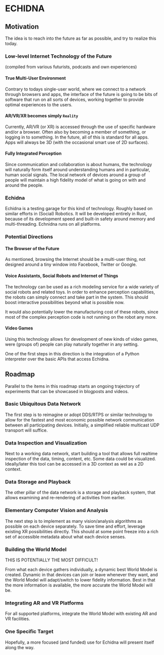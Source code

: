 # ECHIDNA

## Motivation

The idea is to reach into the future as far as possible, and try to realize this today.

### Low-level Internet Technology of the Future

(compiled from various futurists, podcasts and own experiences)

#### True Multi-User Environment

Contrary to todays single-user world, where we connect to a network through browsers and apps, the interface of the future is going to be bits of software that run on all sorts of devices, working together to provide optimal experiences to the users.

#### AR/VR/XR becomes simply `Reality`

Currently, AR/VR (or XR) is accessed through the use of specific hardware and/or a browser. Often
also by becoming a member of something, or logging in to something. In the future, all of this is
standard for all apps. Apps will always be 3D (with the occasional smart use of 2D surfaces).

#### Fully Integrated Perception

Since communication and collaboration is about humans, the technology will naturally form itself around understanding humans and in particular, human social signals. The local network of devices around a group of people will maintain a high fidelity model of what is going on with and around
the people.

### Echidna

Echidna is a testing garage for this kind of technology. Roughly based on similar efforts in (Social) Robotics. It will be developed entirely in Rust, because of its development speed and built-in safety around memory and multi-threading. Echnidna runs on all platforms.

### Potential Directions

#### The Browser of the Future

As mentioned, browsing the Internet should be a multi-user thing, not designed around a tiny window into Facebook, Twitter or Google.

#### Voice Assistants, Social Robots and Internet of Things

The technology can be used as a rich modeling service for a wide variety of social robots and related toys. In order to enhance perception capabilities, the robots can simply connect and take part in the system. This should boost interactive possibilities beyond what is possible now.

It would also potentially lower the manufacturing cost of these robots, since most of the complex perception code is not running on the robot any more.

#### Video Games

Using this technology allows for development of new kinds of video games, were (groups of) people can play naturally together in any setting.

One of the first steps in this direction is the integration of a Python interpreter over the basic APIs that access Echidna.

## Roadmap

Parallel to the items in this roadmap starts an ongoing trajectory of experiments that can be showcased in blogposts and videos.

### Basic Ubiquitous Data Network

The first step is to reimagine or adopt DDS/RTPS or similar technology to allow for the fastest and most economic possible network communication between all participating devices. Initially, a simplified reliable multicast UDP transport will suffice.

### Data Inspection and Visualization

Next to a working data network, start building a tool that allows full realtime inspection of the data, timing, content, etc. Some data could be visualized. Ideally/later this tool can be accessed in a 3D context as wel as a 2D context.

### Data Storage and Playback

The other pillar of the data network is a storage and playback system, that allows examining and re-rendering of activities from earlier.

### Elementary Computer Vision and Analysis

The next step is to implement as many vision/analysis algorithms as possible on each device separately. To save time and effort, leverage existing XR possibilities directly. This should at some point freeze into a rich set of accessible metadata about what each device senses.

### Building the World Model

THIS IS POTENTIALLY THE MOST DIFFICULT!

From what each device gathers individually, a dynamic best World Model is created. Dynamic in that devices can join or leave whenever they want, and the World Model will adapt/switch to lower fidelity information. Best in that the more information is available, the more accurate the World Model will be.

### Integrating AR and VR Platforms

For all supported platforms, integrate the World Model with existing AR and VR facilities.

### One Specific Target

Hopefully, a more focused (and funded) use for Echidna will present itself along the way.
